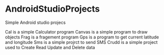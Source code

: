 # AndroidStudioProjects
Simple Android studio projecs

Cal is a simple Calculator program
Canvas is a simple program to draw objects
Frag is a fragement program 
Gps is a program to get current latitude and longitude 
Sms is a simple projrct to send SMS
Crudd is a simple project used to Create Read Update and Delete data 


